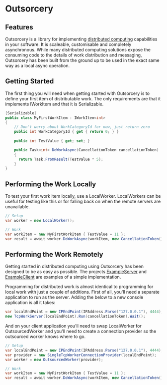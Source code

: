 Outsorcery
==========

Features
--------
Outsorcery is a library for implementing [distributed computing](http://en.wikipedia.org/wiki/Distributed_computing) capabilities in your software.  It is scaleable, customisable and completely asynchronous.  While many distributed computing solutions expose the consuming code to the details of work distribution and messaging, Outsorcery has been built from the ground up to be used in the exact same way as a local async operation.

Getting Started
---------------
The first thing you will need when getting started with Outsorcery is to define your first item of distributable work. The only requirements are that it implements IWorkItem<TResult> and that it is Serializable.

```csharp
[Serializable]
public class MyFirstWorkItem : IWorkItem<int>
{
    // Don't worry about WorkCategoryId for now, just return zero
    public int WorkCategoryId { get { return 0; } }
    
    public int TestValue { get; set; }

    public Task<int> DoWorkAsync(CancellationToken cancellationToken)
    {
      return Task.FromResult(TestValue * 5);
    }
}            
```

Performing the Work Locally
---------------------------
To test your first work item locally, use a LocalWorker.  LocalWorkers can be useful for testing like this or for falling back on when the remote servers are unavailable.

```csharp
// Setup
var worker = new LocalWorker();

// Work
var workItem = new MyFirstWorkItem { TestValue = 11 };
var result = await worker.DoWorkAsync(workItem, new CancellationToken());
```

Performing the Work Remotely
----------------------------
Getting started in distributed computing using Outsorcery has been designed to be as easy as possible. The projects [ExampleServer](https://github.com/SteveLillis/Outsorcery/tree/master/Outsorcery.ExampleServer) and [ExampleClient](https://github.com/SteveLillis/Outsorcery/tree/master/Outsorcery.ExampleClient) are examples of a simple implementation.

Programming for distributed work is almost identical to programming for local work with just a couple of additions.  First of all, you'll need a separate application to run as the server. Adding the below to a new console application is all it takes:

```csharp
var localEndPoint = new IPEndPoint(IPAddress.Parse("127.0.0.1"), 4444);
new TcpWorkServer(localEndPoint).Run(cancellationToken).Wait();
```

And on your client application you'll need to swap LocalWorker for OutsourcedWorker and you'll need to create a connection provider so the outsourced worker knows where to go.

```csharp
// Setup
var localEndPoint = new IPEndPoint(IPAddress.Parse("127.0.0.1"), 4444);
var provider = new SingleTcpWorkerConnectionProvider(localEndPoint);
var worker = new OutsourcedWorker(provider);

// Work
var workItem = new MyFirstWorkItem { TestValue = 11 };
var result = await worker.DoWorkAsync(workItem, new CancellationToken());
```



